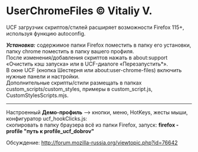 # UserChromeFiles © Vitaliy V.
UCF загрузчик скриптов/стилей расширяет возможности Firefox 115+, используя функцию autoconfig.

***Установка:*** содержимое папки Firefox поместить в папку его установки, папку chrome поместить в папку вашего профиля.  
После изменения/добавления скриптов нажать в about:support «Очистить кэш запуска» или в UCF-диалоге «Перезапустить*».  
В окне UCF (кнопка Шестерня или about:user-chrome-files) включить нужные панели и настройки.  
Дополнительные скрипты/стили размещать в папках custom_scripts/custom_styles, примеры в custom_script.js, CustomStylesScripts.mjs.

---
Настроенный **Демо-профиль** –> кнопки, меню, HotKeys, жесты мыши, конфигуратор ucf_hookClicks.js:  
скопировать в папку браузера всё из папки Firefox, запуск: **firefox -profile "путь к profile_ucf_dobrov"**

Обсуждение: http://forum.mozilla-russia.org/viewtopic.php?id=76642
